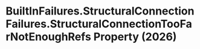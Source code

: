 # BuiltInFailures.StructuralConnectionFailures.StructuralConnectionTooFarNotEnoughRefs Property (2026)

﻿
